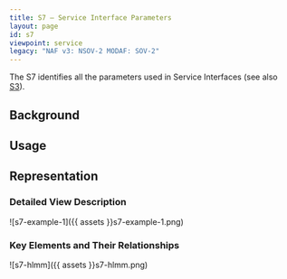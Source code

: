 ```yaml
---
title: S7 – Service Interface Parameters
layout: page
id: s7
viewpoint: service
legacy: "NAF v3: NSOV-2 MODAF: SOV-2"
---
```



The S7 identifies all the parameters used in Service Interfaces (see
also [S3](s3.html)).

## Background

## Usage

## Representation

### Detailed View Description

![s7-example-1]({{ assets }}s7-example-1.png)

### Key Elements and Their Relationships

![s7-hlmm]({{ assets }}s7-hlmm.png)

